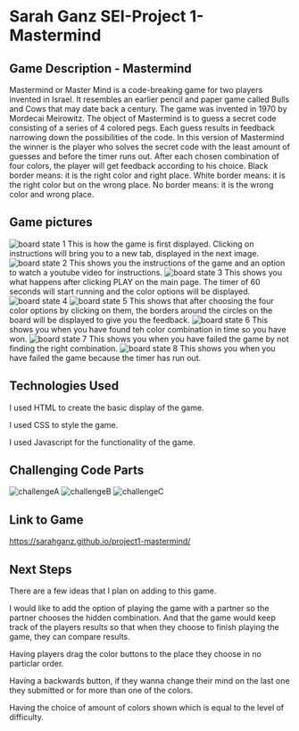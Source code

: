 # Sarah Ganz SEI-Project 1-Mastermind

## Game Description - Mastermind
Mastermind or Master Mind is a code-breaking game for two players invented in Israel. It resembles an earlier pencil and paper game called Bulls and Cows that may date back a century.
The game was invented in 1970 by Mordecai Meirowitz.
The object of Mastermind is to guess a secret code consisting of a series of 4 colored pegs. Each guess results in feedback narrowing down the possibilities of the code.
In this version of Mastermind the winner is the player who solves the secret code with the least amount of guesses and before the timer runs out.
After each chosen combination of four colors, the player will get feedback according to his choice.
Black border means: it is the right color and right place. White border means: it is the right color but on the wrong place. No border means: it is the wrong color and wrong place.

## Game pictures
![board state 1](./pics-board/1.png)
This is how the game is first displayed. Clicking on instructions will bring you to a new tab, displayed in the next image.
![board state 2](./pics-board/2.png)
This shows you the instructions of the game and an option to watch a youtube video for instructions.
![board state 3](./pics-board/3.png)
This shows you what happens after clicking PLAY on the main page. The timer of 60 seconds will start running and the color options will be displayed. 
![board state 4](./pics-board/4.png)
![board state 5](./pics-board/5.png)
This shows that after choosing the four color options by clicking on them, the borders around the circles on the board will be displayed to give you the feedback.
![board state 6](./pics-board/6.png)
This shows you when you have found teh color combination in time so you have won. 
![board state 7](./pics-board/7.png)
This shows you when you have failed the game by not finding the right combination.
![board state 8](./pics-board/8.png)
This shows you when you have failed the game because the timer has run out.


## Technologies Used
I used HTML to create the basic display of the game.

I used CSS to style the game.

I used Javascript for the functionality of the game.

## Challenging Code Parts
![challengeA](./challenging-code/a.png)
![challengeB](./challenging-code/b.png)
![challengeC](./challenging-code/c.png)
## Link to Game
https://sarahganz.github.io/project1-mastermind/

## Next Steps
There are a few ideas that I plan on adding to this game.

I would like to add the option of playing the game with a partner so the partner chooses the hidden combination. And that the game would keep track of the players results so that when they choose to finish playing the game, they can compare results.

Having players drag the color buttons to the place they choose in no particlar order.

Having a backwards button, if they wanna change their mind on the last one they submitted or for more than one of the colors.

Having the choice of amount of colors shown which is equal to the level of difficulty.